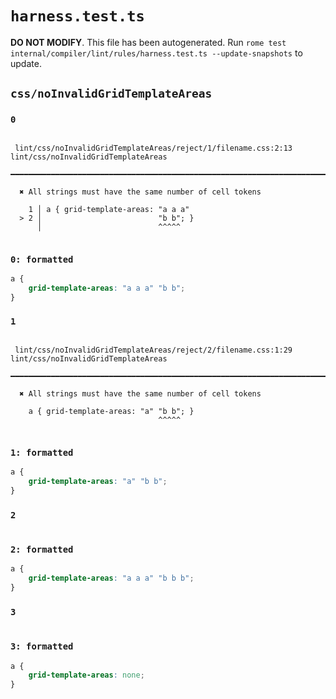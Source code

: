 # `harness.test.ts`

**DO NOT MODIFY**. This file has been autogenerated. Run `rome test internal/compiler/lint/rules/harness.test.ts --update-snapshots` to update.

## `css/noInvalidGridTemplateAreas`

### `0`

```

 lint/css/noInvalidGridTemplateAreas/reject/1/filename.css:2:13 lint/css/noInvalidGridTemplateAreas
 ━━━━━━━━━━━━━━━━━━━━━━━━━━━━━━━━━━━━━━━━━━━━━━━━━━━━━━━━━━━━━━━━━━━━━━━━━━━━━━━━━━━━━━━━━━━━━━━━━━━

  ✖ All strings must have the same number of cell tokens

    1 │ a { grid-template-areas: "a a a"
  > 2 │                          "b b"; }
      │                          ^^^^^


```

### `0: formatted`

```css
a {
	grid-template-areas: "a a a" "b b";
}

```

### `1`

```

 lint/css/noInvalidGridTemplateAreas/reject/2/filename.css:1:29 lint/css/noInvalidGridTemplateAreas
 ━━━━━━━━━━━━━━━━━━━━━━━━━━━━━━━━━━━━━━━━━━━━━━━━━━━━━━━━━━━━━━━━━━━━━━━━━━━━━━━━━━━━━━━━━━━━━━━━━━━

  ✖ All strings must have the same number of cell tokens

    a { grid-template-areas: "a" "b b"; }
                                 ^^^^^


```

### `1: formatted`

```css
a {
	grid-template-areas: "a" "b b";
}

```

### `2`

```

```

### `2: formatted`

```css
a {
	grid-template-areas: "a a a" "b b b";
}

```

### `3`

```

```

### `3: formatted`

```css
a {
	grid-template-areas: none;
}

```
